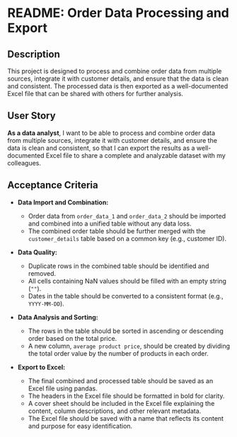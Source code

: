 # README: Order Data Processing and Export

## Description

This project is designed to process and combine order data from multiple sources, integrate it with customer details, and ensure that the data is clean and consistent. The processed data is then exported as a well-documented Excel file that can be shared with others for further analysis.

## User Story

**As a data analyst**, I want to be able to process and combine order data from multiple sources, integrate it with customer details, and ensure the data is clean and consistent, so that I can export the results as a well-documented Excel file to share a complete and analyzable dataset with my colleagues.

## Acceptance Criteria

- **Data Import and Combination:**
  - Order data from `order_data_1` and `order_data_2` should be imported and combined into a unified table without any data loss.
  - The combined order table should be further merged with the `customer_details` table based on a common key (e.g., customer ID).

- **Data Quality:**
  - Duplicate rows in the combined table should be identified and removed.
  - All cells containing NaN values should be filled with an empty string (`""`).
  - Dates in the table should be converted to a consistent format (e.g., `YYYY-MM-DD`).

- **Data Analysis and Sorting:**
  - The rows in the table should be sorted in ascending or descending order based on the total price.
  - A new column, `average product price`, should be created by dividing the total order value by the number of products in each order.

- **Export to Excel:**
  - The final combined and processed table should be saved as an Excel file using pandas.
  - The headers in the Excel file should be formatted in bold for clarity.
  - A cover sheet should be included in the Excel file explaining the content, column descriptions, and other relevant metadata.
  - The Excel file should be saved with a name that reflects its content and purpose for easy identification.

